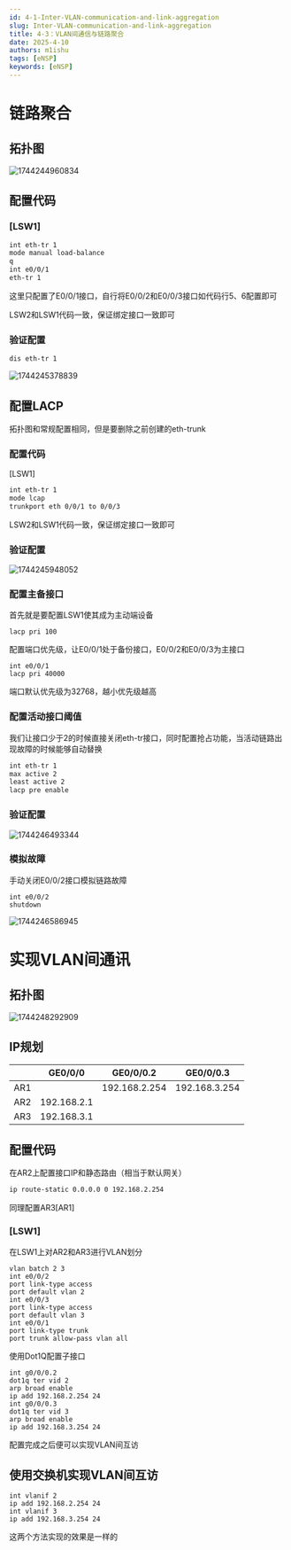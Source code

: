 ```yaml
---
id: 4-1-Inter-VLAN-communication-and-link-aggregation
slug: Inter-VLAN-communication-and-link-aggregation
title: 4-3：VLAN间通信与链路聚合
date: 2025-4-10
authors: m1ishu
tags: [eNSP]
keywords: [eNSP]
---
```

# 链路聚合

## 拓扑图

![1744244960834](image/4-3VLAN间通信与链路聚合/1744244960834.png)

## 配置代码

### [LSW1]

```bash
int eth-tr 1
mode manual load-balance
q
int e0/0/1
eth-tr 1
```

这里只配置了E0/0/1接口，自行将E0/0/2和E0/0/3接口如代码行5、6配置即可

LSW2和LSW1代码一致，保证绑定接口一致即可

### 验证配置

```bash
dis eth-tr 1
```

![1744245378839](image/4-3VLAN间通信与链路聚合/1744245378839.png)

## 配置LACP

拓扑图和常规配置相同，但是要删除之前创建的eth-trunk

### 配置代码

[LSW1]

```bash
int eth-tr 1
mode lcap
trunkport eth 0/0/1 to 0/0/3
```

LSW2和LSW1代码一致，保证绑定接口一致即可

### 验证配置

![1744245948052](image/4-3VLAN间通信与链路聚合/1744245948052.png)

### 配置主备接口

首先就是要配置LSW1使其成为主动端设备

```
lacp pri 100
```

配置端口优先级，让E0/0/1处于备份接口，E0/0/2和E0/0/3为主接口

```
int e0/0/1
lacp pri 40000
```

端口默认优先级为32768，越小优先级越高

### 配置活动接口阈值

我们让接口少于2的时候直接关闭eth-tr接口，同时配置抢占功能，当活动链路出现故障的时候能够自动替换

```bash
int eth-tr 1
max active 2
least active 2
lacp pre enable
```

### 验证配置

![1744246493344](image/4-3VLAN间通信与链路聚合/1744246493344.png)

### 模拟故障

手动关闭E0/0/2接口模拟链路故障

```
int e0/0/2
shutdown
```

![1744246586945](image/4-3VLAN间通信与链路聚合/1744246586945.png)

# 实现VLAN间通讯

## 拓扑图

![1744248292909](image/4-3VLAN间通信与链路聚合/1744248292909.png)

## IP规划

|     | GE0/0/0     | GE0/0/0.2     | GE0/0/0.3     |
| --- | ----------- | ------------- | ------------- |
| AR1 |             | 192.168.2.254 | 192.168.3.254 |
| AR2 | 192.168.2.1 |               |               |
| AR3 | 192.168.3.1 |               |               |

## 配置代码

在AR2上配置接口IP和静态路由（相当于默认网关）

```bash
ip route-static 0.0.0.0 0 192.168.2.254
```

同理配置AR3[AR1]

### [LSW1]

在LSW1上对AR2和AR3进行VLAN划分

```
vlan batch 2 3
int e0/0/2
port link-type access
port default vlan 2
int e0/0/3
port link-type access
port default vlan 3
int e0/0/1
port link-type trunk
port trunk allow-pass vlan all
```

使用Dot1Q配置子接口

```
int g0/0/0.2
dot1q ter vid 2
arp broad enable
ip add 192.168.2.254 24
int g0/0/0.3
dot1q ter vid 3
arp broad enable
ip add 192.168.3.254 24
```

配置完成之后便可以实现VLAN间互访

## 使用交换机实现VLAN间互访

```
int vlanif 2
ip add 192.168.2.254 24
int vlanif 3
ip add 192.168.3.254 24
```

这两个方法实现的效果是一样的
